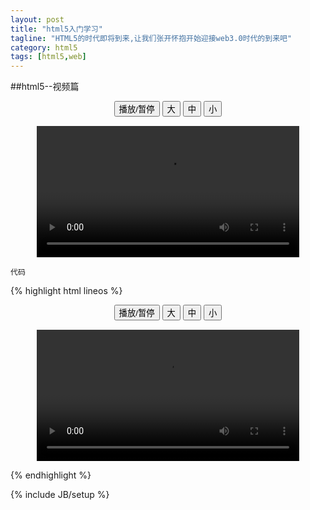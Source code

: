 ```yaml
---
layout: post
title: "html5入门学习"
tagline: "HTML5的时代即将到来,让我们张开怀抱开始迎接web3.0时代的到来吧"
category: html5
tags: [html5,web]
---
```

##html5--视频篇
<div style="text-align:center;">
  <button onclick="playPause()">播放/暂停</button> 
  <button onclick="makeBig()">大</button>
  <button onclick="makeNormal()">中</button>
  <button onclick="makeSmall()">小</button>
  <br/> 
  <video id="video1" width="420" style="margin-top:15px;">
  <source src="/assets/example/html5/mov_bbb.mp4" type="video/mp4" />
  <source src="/assets/example/html5/mov_bbb.ogg" type="video/ogg" />
  Your browser does not support HTML5 video.
  </video>
</div>

<script type="text/javascript">
var myVideo=document.getElementById("video1");

function playPause()
{ 
if (myVideo.paused) 
  myVideo.play(); 
else 
  myVideo.pause(); 
} 

function makeBig()
{ 
myVideo.width+=60; 
} 

function makeSmall()
{ 
myVideo.width-=20; 
} 

function makeNormal()
{ 
myVideo.width=420; 
} 
</script>

`代码`  

{% highlight html lineos %}
<div style="text-align:center;">
  <button onclick="playPause()">播放/暂停</button> 
  <button onclick="makeBig()">大</button>
  <button onclick="makeNormal()">中</button>
  <button onclick="makeSmall()">小</button>
  <br/> 
  <video id="video1" width="420" style="margin-top:15px;">
	<source src="/example/html5/mov_bbb.mp4" type="video/mp4" />
	<source src="/example/html5/mov_bbb.ogg" type="video/ogg" />
	Your browser does not support HTML5 video.
  </video>
</div>

<script type="text/javascript">
var myVideo=document.getElementById("video1");

function playPause()
{ 
if (myVideo.paused) 
  myVideo.play(); 
else 
  myVideo.pause(); 
} 

function makeBig()
{ 
myVideo.width+=60; 
} 

function makeSmall()
{ 
myVideo.width-=20; 
} 

function makeNormal()
{ 
myVideo.width=420; 
} 
</script>
{% endhighlight %}

{% include JB/setup %}